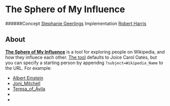 # The Sphere of My Influence
######Concept [Stephanie Geerlings](https://twitter.com/geerlinger) Implementation [Robert Harris](https://twitter.com/trebor)


## About
[**The Sphere of My Influence**](http://treboresque.github.io/tsomi/) is a tool for exploring people on Wikipedia, and how they influece each other.  [The tool](http://treboresque.github.io/tsomi/) defaults to Joice Carol Oates, but you can specify a starting person by appendng `?subject=Wikipedia_Name` to the URL.  For example:

  - [Albert Einstein](http://treboresque.github.io/tsomi?subject=Albert_Einstein)
  - [Joni_Mitchell](http://treboresque.github.io/tsomi?subject=Joni_Mitchell)
  - [Teresa_of_Ávila](http://treboresque.github.io/tsomi?subject=Teresa_of_Ávila)
  - [](http://treboresque.github.io/tsomi?subject=)
  - [](http://treboresque.github.io/tsomi?subject=)

